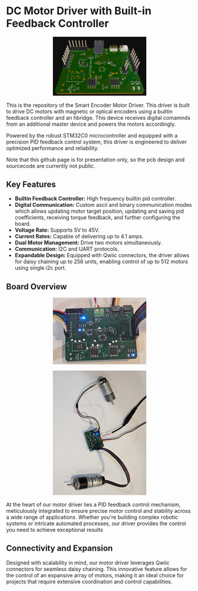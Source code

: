 # DC Motor Driver with Built-in Feedback Controller

<p align="center">
  <img src="render.png" alt="Encoder Motor Driver - Front View" width="50%" height="auto"/>
</p>

This is the repository of the Smart Encoder Motor Driver. This driver is built to drive DC motors with magnetic or optical encoders using a builtin feedback controller and an hbridge. This device receives digital comamnds from an additional master device and powers the motors accordingly.

Powered by the robust STM32C0 microcontroller and equipped with a precision PID feedback control system, this driver is engineered to deliver optimized performance and reliability.

Note that this github page is for presentation only, so the pcb design and sourcecode are currently not public.

## Key Features
- **Builtin Feedback Controller:** High frequency builtin pid controller.
- **Digital Communication:** Custom ascii and binary communication modes which allows updating motor target position, updating and saving pid coefficients, receiving torque feedback, and further configuring the board.
- **Voltage Rate:** Supports 5V to 45V.
- **Current Rates:** Capable of delivering up to 4.1 amps.
- **Dual Motor Management:** Drive two motors  simultaneously.
- **Communication:** I2C and UART protocols.
- **Expandable Design:** Equipped with Qwiic connectors, the driver allows for daisy chaining up to 256 units, enabling control of up to 512 motors using single i2c port.

## Board Overview

<p align="center">
  <img src="imageC.jpg" alt="Encoder Motor Driver - Front View" width="50%" height="auto"/>
</p>

<p align="center">
  <img src="imageA.jpg" alt="Encoder Motor Driver - Front View" width="50%" height="auto"/>
</p>

At the heart of our motor driver lies a PID feedback control mechanism, meticulously integrated to ensure precise motor control and stability across a wide range of applications. Whether you're building complex robotic systems or intricate automated processes, our driver provides the control you need to achieve exceptional results

## Connectivity and Expansion

Designed with scalability in mind, our motor driver leverages Qwiic connectors for seamless daisy chaining. This innovative feature allows for the control of an expansive array of motors, making it an ideal choice for projects that require extensive coordination and control capabilities.
